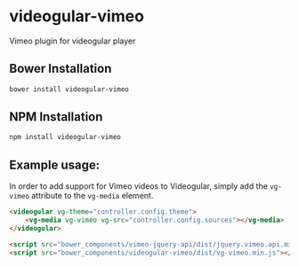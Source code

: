 # videogular-vimeo
Vimeo plugin for videogular player

## Bower Installation
```sh
bower install videogular-vimeo
```

## NPM Installation
```sh
npm install videogular-vimeo
```

## Example usage:

In order to add support for Vimeo videos to Videogular, simply add the `vg-vimeo` attribute to the `vg-media` element.

```html
<videogular vg-theme="controller.config.theme">
    <vg-media vg-vimeo vg-src="controller.config.sources"></vg-media>
</videogular>
```
```html
<script src="bower_components/vimeo-jquery-api/dist/jquery.vimeo.api.min.js"></script>
<script src="bower_components/videogular-vimeo/dist/vg-vimeo.min.js"></script>
```
